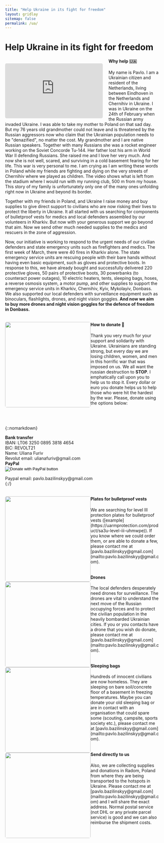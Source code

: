 ```yaml
---
title: "Help Ukraine in its fight for freedom"
layout: gridlay
sitemap: false
permalink: /ua/
---
```


# Help Ukraine in its fight for freedom

<div class="rowl1">
<!--   <img src="{{ site.url }}{{ site.baseurl }}/images/ua/fire.jpg" class="img-responsive" style="float: left; border-radius: 5px; width: 280px;" /> -->
  <div class="img-responsive" style="margin-top: 1px; margin-right: 19px; float: left"><iframe src="https://www.youtube.com/embed/d3c_Ziqk8bo?playlist=d3c_Ziqk8bo&loop=1&autoplay=1&mute=1" style="width: 320px; height: 180px; border-radius: 5px; margin-top: 15px" frameborder="0" allowfullscreen></iframe></div>
  <h4>Why help 🇺🇦</h4>
  My name is Pavlo. I am a Ukrainian citizen and resident of the Netherlands, living between Eindhoven in the Netherlands and Chernihiv in Ukraine. I was in Ukraine on the 24th of February when the Russian army invaded Ukraine. I was able to take my mother to Poland on that sad day. But my 76 years old grandmother could not leave and is threatened by the Russian aggressors now who claim that the Ukrainian population needs to be "denazified", no matter the cost. My grandmother and I are native Russian speakers. Together with many Russians she was a rocket engineer working on the Soviet Concorde Tu-144. Her father lost his arm in World War II defending Russians. She raised me and I love her very much. And now she is not well, scared, and surviving in a cold basement fearing for her life. This war is very personal to me. I am crying as I am writing these words in Poland while my friends are fighting and dying on the very streets of Chernihiv where we played as children. The video shows what is left from the stadium where I would run with my running club, 500 m from my house. This story of my family is unfortunately only one of the many ones unfolding right now in Ukraine and beyond its border.

  Together with my friends in Poland, and Ukraine I raise money and buy supplies to give direct support to civilians who are now risking their lives to protect the liberty in Ukraine. It all started with us searching for components of bulletproof vests for medics and local defenders assembled by our volunteers in Kharkiv. But now with your generous support we go beyond that aim. Now we send other much needed supplies to the medics and rescuers in the zone of aggression.

  Now, our initiative is working to respond to the urgent needs of our civilian defenders and state emergency units such as firefighters and medics. The first week of March, there were 40 fires in Kharkiv alone. The state emergency service units are rescuing people with their bare hands without having even basic equipment, such as gloves and protective boots. In response to this, we have already bought and successfully delivered 220 protective gloves, 50 pairs of protective boots, 30 powerbanks (to counteract power outages), 10 electric heaters, tents, sleeping bags, hoses, a reverse osmosis system, a motor pump, and other supplies to support the emergency service units in Kharkiv, Chernihiv, Kyiv, Mykolayiv, Donbass. We also supported our local defenders with surveillance equipment such as binoculars, flashlights, drones, and night vision goggles. <strong>And now we aim to buy more drones and night vision goggles for the defence of freedom in Donbass.</strong>
  <ul style="overflow: hidden">
  </ul>
</div>

<div class="rowl1">
  <img src="{{ site.baseurl }}/images/ua/donations.jpg" class="img-responsive" style="float: left; border-radius: 5px; width: 280px;" />
  <h4>How to donate 🙏</h4>
  Thank you very much for your support and solidarity with Ukraine. Ukrainians are standing strong, but every day we are losing children, women, and men in this horrific war that was imposed on us. We all want the russian destruction to <strong>STOP</strong>. I emphatically call upon you to help us to stop it. Every dollar or euro you donate helps us to help those who were hit the hardest by the war. Please, donate using the options below:<br><br><br><br>

  {::nomarkdown}
  <div class="container-fluid">
    <div class="row">
      <div class="col-sm-6">
        <strong>Bank transfer</strong><br>
        IBAN: LT06 3250 0895 3818 4654<br>
        BIC: REVOLT21<br>
        Name: Uliana Furiv<br>
        Revolut email: ulianafuriv@gmail.com
      </div>
      <div class="col-sm-6">
        <strong>PayPal</strong><br>
        <form action="https://www.paypal.com/donate" method="post" target="_top">
        <input type="hidden" name="hosted_button_id" value="HAVMMJT77E4D8" />
        <input type="image" src="https://www.paypalobjects.com/en_US/i/btn/btn_donate_LG.gif" border="0" name="submit" title="PayPal - The safer, easier way to pay online!" alt="Donate with PayPal button" />
        <img alt="" border="0" src="https://www.paypal.com/en_NL/i/scr/pixel.gif" width="1" height="1" />
        </form>
        Paypal email: pavlo.bazilinskyy@gmail.com
      </div>
<!--       <div class="col-sm-4">
        <strong>Tikkie 🇳🇱</strong><br>
        <img src="{{ site.baseurl }}/images/ua/tikkie.jpg" class="img-responsive" style="width: 200px; margin-top: 0px;" />
      </div> -->
    </div>
  </div>
  {:/}
  <ul style="overflow: hidden">
  </ul>
</div>

<div class="rowl1">
  <img src="{{ site.baseurl }}/images/ua/vest.jpg" class="img-responsive" style="float: left; border-radius: 5px; width: 280px;" />
  <h4>Plates for bulletproof vests</h4>
   We are searching for level III protection plates for bulletproof vests ([example](https://uarmprotection.com/product/sa3u-level-iii-uhmwpe)). If you know where we could order them, or are able to donate a few, please contact me at [pavlo.bazilinskyy@gmail.com](mailto:pavlo.bazilinskyy@gmail.com).
   <ul style="overflow: hidden">
  </ul>
</div>

<div class="rowl1">
  <img src="{{ site.baseurl }}/images/ua/drone.jpg" class="img-responsive" style="float: left; border-radius: 5px; width: 280px;" />
  <h4>Drones</h4>
  The local defenders desperately need drones for surveillance. The drones are vital to understand the next move of the Russian occupying forces and to protect the civilian population in the heavily bombarded Ukrainian cities. If you or you contacts have a drone that you wish do donate, please contact me at [pavlo.bazilinskyy@gmail.com](mailto:pavlo.bazilinskyy@gmail.com).

   <ul style="overflow: hidden">
  </ul>
</div>

<div class="rowl1">
  <!-- <div class="img-responsive" style="margin-top: 5px; margin-right: 19px; float: left"><iframe src="https://www.youtube.com/embed/XPWJLU8vb2c?playlist=XPWJLU8vb2c&loop=1&autoplay=1&mute=1" style="width: 166px; height: 300px; border-radius: 5px" frameborder="0" allowfullscreen></iframe></div> -->
  <img src="{{ site.baseurl }}/images/ua/fire.jpg" class="img-responsive" style="float: left; border-radius: 5px; width: 280px;" />
  <!-- <div class="img-responsive" style="margin-top: 5px; margin-right: 19px; float: left"><video width="320" height="240" autoplay loop muted><source src="{{ site.url }}{{ site.baseurl }}/images/ua/chernihiv.mp4" type="video/mp4" />Your browser does not support the video tag.</video></div> -->
  <h4>Sleeping bags</h4>
  Hundreds of innocent civilians are now homeless. They are sleeping on bare soil/concrete floor of a basement in freezing temperatures. Maybe you can donate your old sleeping bag or are in contact with an organisation that could spare some (scouting, campsite, sports society etc.), please contact me at [pavlo.bazilinskyy@gmail.com](mailto:pavlo.bazilinskyy@gmail.com). 
   <ul style="overflow: hidden">
  </ul>
</div>

<div class="rowl1">
  <img src="{{ site.baseurl }}/images/ua/grandma.jpg" class="img-responsive" style="float: left; border-radius: 5px; width: 280px;" />
  <h4>Send directly to us</h4>
  Also, we are collecting supplies and donations in Radom, Poland from where they are being transported to the hotspots in Ukraine. Please contact me at [pavlo.bazilinskyy@gmail.com](mailto:pavlo.bazilinskyy@gmail.com) and I will share the exact address. Normal postal service (not DHL or any private parcel service) is good and we can also reimburse the shipment costs.
   <ul style="overflow: hidden">
  </ul>
</div> 